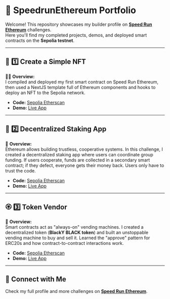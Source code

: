 # 🚀 SpeedrunEthereum Portfolio

Welcome! This repository showcases my builder profile on **[Speed Run Ethereum](https://speedrunethereum.com/builders/0x14b862983A52A6aDBF4D0F58892eF2857E9d9D6B)** challenges.  
Here you'll find my completed projects, demos, and deployed smart contracts on the **Sepolia testnet**.

---

## 🎫 1️⃣ Create a Simple NFT

👷‍♀️ **Overview:**  
I compiled and deployed my first smart contract on Speed Run Ethereum, then used a NextJS template full of Ethereum components and hooks to deploy an NFT to the Sepolia network.  

- **Code:** [Sepolia Etherscan](https://sepolia.etherscan.io/address/0x1fa117b945cb5bAd194a86E1bb48Aed269e0d8D1)  
- **Demo:** [Live App](https://learnnfts-rb7rd6nxk-crazy1.vercel.app/)  

---

## 🏦 2️⃣ Decentralized Staking App

🦸 **Overview:**  
Ethereum allows building trustless, cooperative systems. In this challenge, I created a decentralized staking app where users can coordinate group funding. If users cooperate, funds are collected in a secondary smart contract; if they defect, everyone gets their money back. Users only have to trust the code.  

- **Code:** [Sepolia Etherscan](https://sepolia.etherscan.io/address/0x9004336ec5F517CA8f47D33EF23a158Cf2Cf193F)  
- **Demo:** [Live App](https://trystaking-lbn7lho67-crazy1.vercel.app/)  

---

## 🏵 3️⃣ Token Vendor

🤖 **Overview:**  
Smart contracts act as "always-on" vending machines. I created a decentralized token (**BlackY BLACK token**) and built an unstoppable vending machine to buy and sell it. Learned the "approve" pattern for ERC20s and how contract-to-contract interactions work.  

- **Code:** [Sepolia Etherscan](https://sepolia.etherscan.io/address/0xE345937c6C51eeF7ce0B67B69c87235636C13a5b)  
- **Demo:** [Live App](https://tokenvendor-1xa9vh2yq-crazy1.vercel.app/)  

---

## 🔗 Connect with Me

Check my full profile and more challenges on **[Speed Run Ethereum](https://speedrunethereum.com/builders/0x14b862983A52A6aDBF4D0F58892eF2857E9d9D6B)**.
